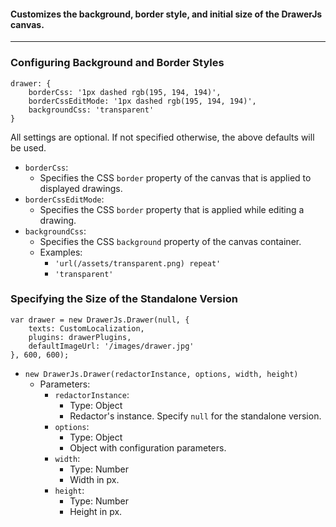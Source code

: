 #### Customizes the background, border style, and initial size of the DrawerJs canvas. 

***
### Configuring Background and Border Styles
```
drawer: {
    borderCss: '1px dashed rgb(195, 194, 194)',
    borderCssEditMode: '1px dashed rgb(195, 194, 194)',
    backgroundCss: 'transparent'
}
```
 All settings are optional. If not specified otherwise, the above defaults will be used. 
* `borderCss`:
    * Specifies the CSS `border` property of the canvas that is applied to displayed drawings.
* `borderCssEditMode`:
    * Specifies the CSS `border` property that is applied while editing a drawing.
* `backgroundCss`:
    * Specifies the CSS `background` property of the canvas container.
    * Examples:
        * `'url(/assets/transparent.png) repeat'`
        * `'transparent'`
### Specifying the Size of the Standalone Version
```
var drawer = new DrawerJs.Drawer(null, {
    texts: CustomLocalization,
    plugins: drawerPlugins,
    defaultImageUrl: '/images/drawer.jpg'
}, 600, 600);
```
* `new DrawerJs.Drawer(redactorInstance, options, width, height)`
    * Parameters:
        * `redactorInstance`:
            * Type: Object 
            * Redactor's instance. Specify `null` for the standalone version. 
        * `options`:
            * Type: Object 
            * Object with configuration parameters. 
        * `width`:
            * Type: Number 
            * Width in px. 
        * `height`:
            * Type: Number 
            * Height in px. 